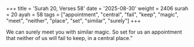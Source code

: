 +++
title = 'Surah 20, Verses 58'
date = '2025-08-30'
weight = 2406
surah = 20
ayah = 58
tags = ["appointment", "central", "fail", "keep", "magic", "meet", "neither", "place", "set", "similar", "surely"]
+++

We can surely meet you with similar magic. So set for us an appointment that neither of us will fail to keep, in a central place.”